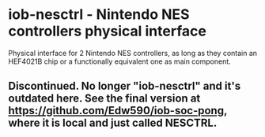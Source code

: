 # iob-nesctrl - Nintendo NES controllers physical interface

Physical interface for 2 Nintendo NES controllers, as long as they contain an HEF4021B chip or a functionally equivalent
one as main component.

## Discontinued. No longer "iob-nesctrl" and it's outdated here. See the final version at https://github.com/Edw590/iob-soc-pong, where it is local and just called NESCTRL.
